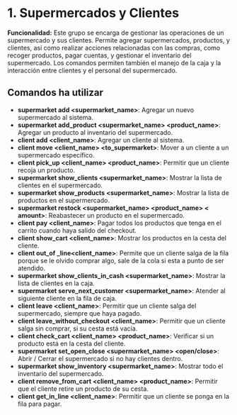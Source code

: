 # 1. Supermercados y Clientes

**Funcionalidad:** Este grupo se encarga de gestionar las operaciones de un supermercado y sus clientes. Permite agregar supermercados, productos, y clientes, así como realizar acciones relacionadas con las compras, como recoger productos, pagar cuentas, y gestionar el inventario del supermercado. Los comandos permiten también el manejo de la caja y la interacción entre clientes y el personal del supermercado.

## Comandos ha utilizar

- **supermarket add <supermarket_name>**: Agregar un nuevo supermercado al sistema.
- **supermarket add_product <supermarket_name> <product_name>**: Agregar un producto al inventario del supermercado.
- **client add <client_name>**: Agregar un cliente al sistema.
- **client move <client_name> <to_supermarket>**: Mover a un cliente a un supermercado específico.
- **client pick_up <client_name> <product_name>**: Permitir que un cliente recoja un producto.
- **supermarket show_clients <supermarket_name>**: Mostrar la lista de clientes en el supermercado.
- **supermarket show_products <supermarket_name>**: Mostrar la lista de productos en el supermercado.
- **supermarket restock <supermarket_name> <product_name> < amount>**: Reabastecer un producto en el supermercado.
- **client pay <client_name>**: Pagar todos los productos que tenga en el carrito cuando haya salido del checkout.
- **client show_cart <client_name>**: Mostrar los productos en la cesta del cliente.
- **client out_of _line<client_name>**: Permite que un cliente salga de la fila porque se le olvido comprar algo, sale de la cola si esta a punto de ser atendido. 
- **supermarket show_clients_in_cash <supermarket_name>**: Mostrar la lista de clientes en la caja.
- **supermarket serve_next_customer <supermarket_name>**: Atender al siguiente cliente en la fila de caja.
- **client leave <client_name>**: Permitir que un cliente salga del supermercado, siempre que haya pagado.
- **client leave_without_checkout <client_name>**: Permitir que un cliente salga sin comprar, si su cesta está vacía.
- **client check_cart <client_name> <product_name>**: Verificar si un producto está en la cesta del cliente.
- **supermarket set_open_close <supermarket_name> <open/close>**: Abrir / Cerrar el supermercado si no hay clientes dentro.
- **supermarket show_inventory <supermarket_name>**: Mostrar todo el inventario del supermercado.
- **client remove_from_cart <client_name> <product_name>**: Permitir que el cliente retire un producto de su cesta.
- **client get_in_line <client_name>**: Permitir que un cliente se ponga en la fila para pagar.



